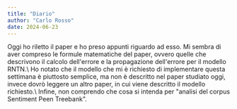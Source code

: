 ```yaml
---
title: "Diario"
author: "Carlo Rosso"
date: 2024-06-23
---
```


Oggi ho riletto il paper e ho preso appunti riguardo ad esso. Mi sembra di aver
compreso le formule matematiche del paper, ovvero quelle che descrivono il
calcolo dell'errore e la propagazione dell'errore per il modello RNTN.\\
Ho notato che il modello che mi è richiesto di implementare questa settimana è
piuttosto semplice, ma non è descritto nel paper studiato oggi, invece dovrò
leggere un altro paper, in cui viene descritto il modello richiesto.\\
Infine, non comprendo che cosa si intenda per "analisi del corpus Sentiment Peen
Treebank".
